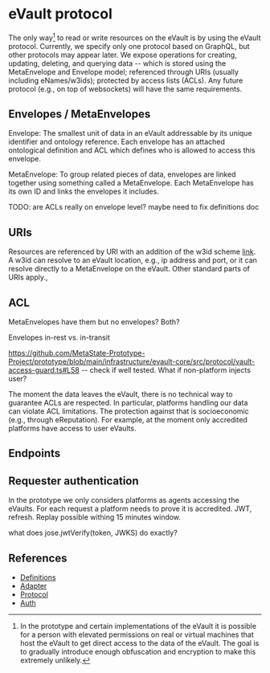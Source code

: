 # eVault protocol

The only way[^1] to read or write resources on the eVault is by using the eVault protocol.
Currently, we specify only one protocol based on GraphQL, but other protocols may appear later.
We expose operations for creating, updating, deleting, and querying data -- which is stored using the MetaEnvelope and Envelope model; referenced through URIs (usually including eNames/w3ids); protected by access lists (ACLs). Any future protocol (e.g., on top of websockets) will have the same requirements.

## Envelopes / MetaEnvelopes

Envelope: The smallest unit of data in an eVault addressable by its unique identifier and ontology reference. Each envelope has an attached ontological definition and ACL which defines who is allowed to access this envelope.

MetaEnvelope: To group related pieces of data, envelopes are linked together using something called a MetaEnvelope. Each MetaEnvelope has its own ID and links the envelopes it includes.

TODO: are ACLs really on envelope level? maybe need to fix definitions doc

## URIs
Resources are referenced by URI with an addition of the w3id scheme [link](link). A w3id can resolve to an eVault location, e.g., ip address and port, or it can resolve directly to a MetaEnvelope on the eVault. Other standard parts of URIs apply., 

## ACL

MetaEnvelopes have them but no envelopes? Both?

Envelopes in-rest vs. in-transit

https://github.com/MetaState-Prototype-Project/prototype/blob/main/infrastructure/evault-core/src/protocol/vault-access-guard.ts#L58 -- check if well tested. What if non-platform injects user?



The moment the data leaves the eVault, there is no technical way to guarantee ACLs are respected. In particular, platforms handling our data can violate ACL limitations. The protection against that is socioeconomic (e.g., through eReputation). For example, at the moment only accredited platforms have access to user eVaults.

## Endpoints

## Requester authentication
In the prototype we only considers platforms as agents accessing the eVaults.
For each request a platform needs to prove it is accredited.
JWT, refresh. Replay possible withing 15 minutes window.

what does jose.jwtVerify(token, JWKS) do exactly?

[^1]: In the prototype and certain implementations of the eVault it is possible for a person with elevated permissions on real or virtual machines that host the eVault to get direct access to the data of the eVault. The goal is to gradually introduce enough obfuscation and encryption to make this extremely unlikely.

## References
* [Definitions](https://izi.synology.me:792/oo/r/10oUxriiBS7uiWfga7LMq0zDaFNWIaFa)
* [Adapter](https://izi.synology.me:792/oo/r/12tKk7UaMYtndluuLWcDyWXkE22DeS92)
* [Protocol](https://izi.synology.me:792/oo/r/14D44eyiOiPZuqTtCspAlCdawk3TaKNh)
* [Auth](https://izi.synology.me:792/oo/r/13RpvpLDbNmrATjH7L9V1MJiBWZU9UzI#heading_id=VxPajDzE1b)
